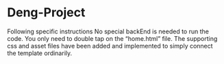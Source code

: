 # Deng-Project
Following specific instructions
No special backEnd is needed to run the code. You only need to double tap on the “home.html” file. The supporting css and asset files have been added and implemented to simply connect the template ordinarily.
